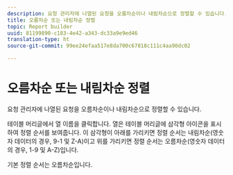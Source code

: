 ```yaml
---
description: 요청 관리자에 나열된 요청을 오름차순이나 내림차순으로 정렬할 수 있습니다.
title: 오름차순 또는 내림차순 정렬
topic: Report builder
uuid: 81199890-c183-4e42-a343-dc33a9e9ed46
translation-type: ht
source-git-commit: 99ee24efaa517e8da700c67818c111c4aa90dc02

---
```



# 오름차순 또는 내림차순 정렬

요청 관리자에 나열된 요청을 오름차순이나 내림차순으로 정렬할 수 있습니다.

테이블 머리글에서 열 이름을 클릭합니다. 열은 테이블 머리글에 삼각형 아이콘을 표시하여 정렬 순서를 보여줍니다. 이 삼각형이 아래를 가리키면 정렬 순서는 내림차순(영숫자 데이터의 경우, 9-1 및 Z-A)이고 위를 가리키면 정렬 순서는 오름차순(영숫자 데이터의 경우, 1-9 및 A-Z)입니다. 

기본 정렬 순서는 오름차순입니다.

